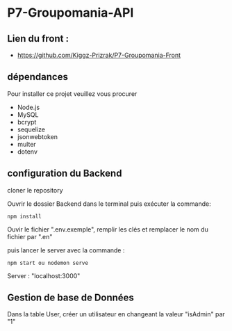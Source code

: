 # P7-Groupomania-API

## Lien du front :
- https://github.com/Kiggz-Prizrak/P7-Groupomania-Front

## dépendances 
Pour installer ce projet veuillez vous procurer 
- Node.js
- MySQL
- bcrypt
- sequelize
- jsonwebtoken
- multer
- dotenv

##  configuration du Backend

cloner le repository 

Ouvrir le dossier Backend dans le terminal puis exécuter la commande:

    npm install
    
Ouvir le fichier ".env.exemple", remplir les clés et remplacer le nom du fichier par ".en"

puis lancer le server avec la commande :

    npm start ou nodemon serve
    
Server : "localhost:3000"

##  Gestion de base de Données

Dans la table User, créer un utilisateur en changeant la valeur "isAdmin" par "1"



